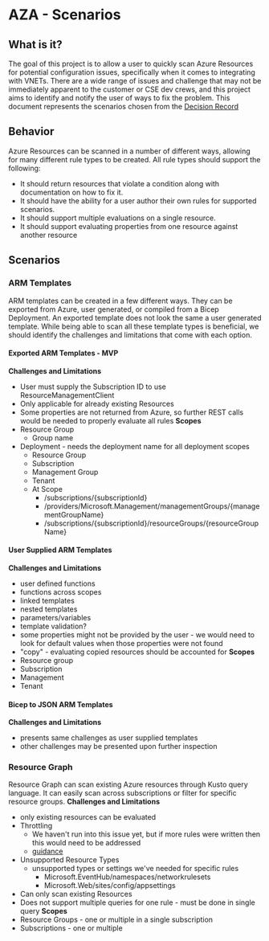 # AZA - Scenarios
## What is it?
The goal of this project is to allow a user to quickly scan Azure Resources for potential configuration issues, specifically when it comes to integrating with VNETs. There are a wide range of issues and challenge that may not be immediately apparent to the customer or CSE dev crews, and this project aims to identify and notify the user of ways to fix the problem. This document represents the scenarios chosen from the [Decision Record](https://github.com/noelbundick/config-analyzer/tree/main/docs/decision-records/decision-record-rule-types.md)
## Behavior
 Azure Resources can be scanned in a number of different ways, allowing for many different rule types to be created. All rule types should support the following:
* It should return resources that violate a condition along with documentation on how to fix it.    
* It should have the ability for a user author their own rules for supported scenarios.  
* It should support multiple evaluations on a single resource.
* It should support evaluating properties from one resource against another resource

## Scenarios
### ARM Templates 
ARM templates can be created in a few different ways. They can be exported from Azure, user generated, or compiled from a Bicep Deployment. An exported template does not look the same a user generated template. While being able to scan all these template types is beneficial, we should identify the challenges and limitations that come with each option.

#### Exported ARM Templates - MVP
**Challenges and Limitations**
- User must supply the Subscription ID to use ResourceManagementClient
- Only applicable for already existing Resources
- Some properties are not returned from Azure, so further REST calls would be needed to properly evaluate all rules
**Scopes**
- Resource Group
    - Group name
- Deployment - needs the deployment name for all deployment scopes
    - Resource Group
    - Subscription
    - Management Group
    - Tenant
    - At Scope
        - /subscriptions/{subscriptionId}
        - /providers/Microsoft.Management/managementGroups/{managementGroupName}
        - /subscriptions/{subscriptionId}/resourceGroups/{resourceGroupName}
#### User Supplied ARM Templates
**Challenges and Limitations**
- user defined functions
- functions across scopes
- linked templates
- nested templates 
- parameters/variables
- template validation?
- some properties might not be provided by the user - we would need to look for default values when those properties were not found
- "copy" - evaluating copied resources should be accounted for
**Scopes**
- Resource group
- Subscription
- Management
- Tenant 
#### Bicep to JSON ARM Templates
**Challenges and Limitations**
- presents same challenges as user supplied templates 
- other challenges may be presented upon further inspection

### Resource Graph
Resource Graph can scan existing Azure resources through Kusto query language. It can easily scan across subscriptions or filter for specific resource groups.
**Challenges and Limitations**
- only existing resources can be evaluated 
- Throttling
    - We haven't run into this issue yet, but if more rules were written then this would need to be addressed
    - [guidance](https://docs.microsoft.com/en-us/azure/governance/resource-graph/concepts/guidance-for-throttled-requests)
- Unsupported Resource Types 
    - unsupported types or settings we've needed for specific rules
        - Microsoft.EventHub/namespaces/networkrulesets  
        - Microsoft.Web/sites/config/appsettings
- Can only scan existing Resources   
- Does not support multiple queries for one rule - must be done in single query
**Scopes**
- Resource Groups - one or multiple in a single subscription
- Subscriptions - one or multiple 
